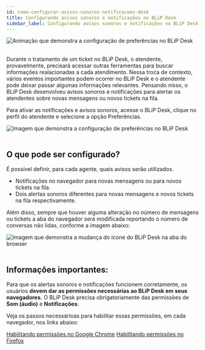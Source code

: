 ```yaml
---
id: como-configurar-avisos-sonoros-notificacoes-desk
title: Configurando avisos sonoros e notificações no BLiP Desk
sidebar_label: Configurando avisos sonoros e notificações no BLiP Desk
---
```


![Animação que demonstra a configuração de preferências no BLiP Desk](/img/helpdesk/desk-preferences.gif)<br /><br />

Durante o tratamento de um ticket no BLiP Desk, o atendente, provavelmente, precisará acessar outras ferramentas para buscar informações realacionadas a cada atendimento. Nessa troca de contexto, vários eventos importantes podem ocorrer no BLiP Desk e o atendente pode deixar passar algumas informações relevantes. Pensando nisso, o BLiP Desk desenvolveu avisos sonoros e notificações para alertar os atendentes sobre novas mensagens ou novos tickets na fila.

Para ativar as notificações e avisos sonoros, acesse o BLiP Desk, clique no perfil do atendente e selecione a opção Preferências.

![Imagem que demonstra a configuração de preferências no BLiP Desk](/img/helpdesk/desk-preferences.png)<br /><br />

## O que pode ser configurado?

É possível definir, para cada agente, quais avisos serão utilizados.

* Notificações no navegador para novas mensagens ou para novos tickets na fila.
* Dois alertas sonoros diferentes para novas mensagens e novos tickets na fila respectivamente.

Além disso, sempre que houver alguma alteração no número de mensagens ou tickets a aba do navegador será modificada reportando o número de conversas não lidas, conforme a imagem abaixo:

![Imagem que demonstra a mudança do ícone do BLiP Desk na aba do browser](/img/helpdesk/desk-favicon.png)<br /><br />

## Informações importantes:

Para que os alertas sonoros e notificações funcionem corretamente, os usuários <b>devem dar as permissões necessárias ao BLiP Desk em seus navegadores.</b> O BLiP Desk precisa obrigatoriamente das permissões de **Som (áudio)** e **Notificações**.

Veja os passos necessárioas para habilitar essas permissões, em cada navegador, nos links abaixo:

[Habilitando permissões no Google Chrome](https://support.google.com/chrome/answer/3220216?co=GENIE.Platform%3DDesktop&hl=pt-BR)
[Habilitando permissões no Firefox](https://support.mozilla.org/pt-BR/kb/notificacoes-web-push-firefox)


